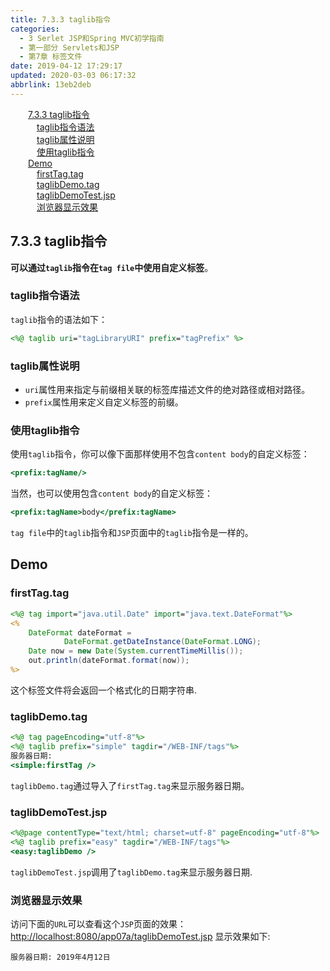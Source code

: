 ```yaml
---
title: 7.3.3 taglib指令
categories: 
  - 3 Serlet JSP和Spring MVC初学指南
  - 第一部分 Servlets和JSP
  - 第7章 标签文件
date: 2019-04-12 17:29:17
updated: 2020-03-03 06:17:32
abbrlink: 13eb2deb
---
```

<div id='my_toc'><a href="/JavaReadingNotes/13eb2deb/#7-3-3-taglib指令" class="header_2">7.3.3 taglib指令</a>&nbsp;<br><a href="/JavaReadingNotes/13eb2deb/#taglib指令语法" class="header_3">taglib指令语法</a>&nbsp;<br><a href="/JavaReadingNotes/13eb2deb/#taglib属性说明" class="header_3">taglib属性说明</a>&nbsp;<br><a href="/JavaReadingNotes/13eb2deb/#使用taglib指令" class="header_3">使用taglib指令</a>&nbsp;<br><a href="/JavaReadingNotes/13eb2deb/#Demo" class="header_2">Demo</a>&nbsp;<br><a href="/JavaReadingNotes/13eb2deb/#firstTag-tag" class="header_3">firstTag.tag</a>&nbsp;<br><a href="/JavaReadingNotes/13eb2deb/#taglibDemo-tag" class="header_3">taglibDemo.tag</a>&nbsp;<br><a href="/JavaReadingNotes/13eb2deb/#taglibDemoTest-jsp" class="header_3">taglibDemoTest.jsp</a>&nbsp;<br><a href="/JavaReadingNotes/13eb2deb/#浏览器显示效果" class="header_3">浏览器显示效果</a>&nbsp;<br></div>
<style>.header_1{margin-left: 1em;}.header_2{margin-left: 2em;}.header_3{margin-left: 3em;}.header_4{margin-left: 4em;}.header_5{margin-left: 5em;}.header_6{margin-left: 6em;}</style>
<!--more-->
<script>if (navigator.platform.search('arm')==-1){document.getElementById('my_toc').style.display = 'none';}var e,p = document.getElementsByTagName('p');while (p.length>0) {e = p[0];e.parentElement.removeChild(e);}</script>

<!--end-->
## 7.3.3 taglib指令 ##
**可以通过`taglib`指令在`tag file`中使用自定义标签**。
### taglib指令语法 ###
`taglib`指令的语法如下：
```jsp
<%@ taglib uri="tagLibraryURI" prefix="tagPrefix" %>
```
### taglib属性说明 ###
- `uri`属性用来指定与前缀相关联的标签库描述文件的绝对路径或相对路径。
- `prefix`属性用来定义自定义标签的前缀。

### 使用taglib指令 ###
使用`taglib`指令，你可以像下面那样使用不包含`content body`的自定义标签：
```jsp
<prefix:tagName/>
```
当然，也可以使用包含`content body`的自定义标签：
```jsp
<prefix:tagName>body</prefix:tagName>
```
`tag file`中的`taglib`指令和`JSP`页面中的`taglib`指令是一样的。
## Demo ##
### firstTag.tag ###
```jsp
<%@ tag import="java.util.Date" import="java.text.DateFormat"%>
<%
    DateFormat dateFormat =
            DateFormat.getDateInstance(DateFormat.LONG);
    Date now = new Date(System.currentTimeMillis());
    out.println(dateFormat.format(now));
%>
```
这个标签文件将会返回一个格式化的日期字符串.
### taglibDemo.tag ###
```jsp
<%@ tag pageEncoding="utf-8"%>
<%@ taglib prefix="simple" tagdir="/WEB-INF/tags"%>
服务器日期:
<simple:firstTag />
```
`taglibDemo.tag`通过导入了`firstTag.tag`来显示服务器日期。
### taglibDemoTest.jsp ###
```jsp
<%@page contentType="text/html; charset=utf-8" pageEncoding="utf-8"%>
<%@ taglib prefix="easy" tagdir="/WEB-INF/tags"%>
<easy:taglibDemo />
```
`taglibDemoTest.jsp`调用了`taglibDemo.tag`来显示服务器日期.
### 浏览器显示效果 ###
访问下面的`URL`可以查看这个`JSP`页面的效果：
[http://localhost:8080/app07a/taglibDemoTest.jsp](http://localhost:8080/app07a/taglibDemoTest.jsp)
显示效果如下:
```
服务器日期: 2019年4月12日 
```
